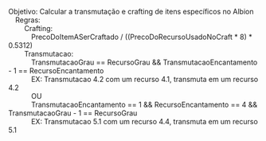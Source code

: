 Objetivo: Calcular a transmutação e crafting de itens específicos no Albion  
&emsp;Regras:  
&emsp;&emsp;  Crafting:  
&emsp;&emsp;&emsp;    PrecoDoItemASerCraftado / ((PrecoDoRecursoUsadoNoCraft * 8) * 0.5312)  
&emsp;&emsp;  Transmutacao:  
&emsp;&emsp;&emsp;    TransmutacaoGrau == RecursoGrau && TransmutacaoEncantamento - 1 == RecursoEncantamento  
&emsp;&emsp;&emsp;    EX: Transmutacao 4.2 com um recurso 4.1, transmuta em um recurso 4.2  
&emsp;&emsp;&emsp;    OU  
&emsp;&emsp;&emsp;    TransmutacaoEncantamento == 1 && RecursoEncantamento == 4 && TransmutacaoGrau - 1 == RecursoGrau  
&emsp;&emsp;&emsp;    EX: Transmutacao 5.1 com um recurso 4.4, transmuta em um recurso 5.1  
    
